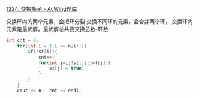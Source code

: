 [1224. 交换瓶子 - AcWing题库](https://www.acwing.com/problem/content/description/1226/)


交换环内的两个元素，会把环分裂
交换不同环的元素，会合并两个环，
交换环内元素是最优解，最优解总共要交换总数-环数

```cpp
int cnt = 0;
    for(int i = 1;i <= n;i++){
        if(!st[i]){
            cnt++;
            for(int j=i;!st[j];j=f[j]){
                st[j] = true;
            }
        }
    }
    cout << n - cnt << endl;
```
